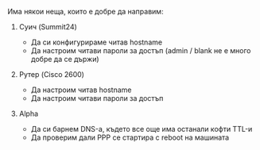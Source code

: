 Има някои неща, които е добре да направим: 

1. Суич (Summit24)
	- Да си конфигурираме читав hostname
	- Да настроим читави пароли за достъп (admin / blank не е много добре да се държи)

2. Рутер (Cisco 2600)
	- Да настроим читав hostname
	- Да настроим читави пароли за достъп

3. Alpha
	- Да си барнем DNS-а, където все още има останали кофти TTL-и
	- Да проверим дали PPP се стартира с reboot на машината
